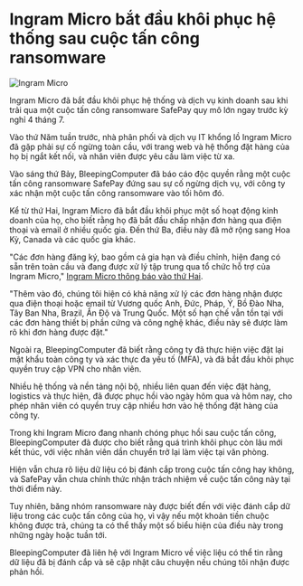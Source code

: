 # Ingram Micro bắt đầu khôi phục hệ thống sau cuộc tấn công ransomware

![Ingram Micro](https://www.bleepstatic.com/content/hl-images/2025/07/04/ingram-micro-hq.jpg)

Ingram Micro đã bắt đầu khôi phục hệ thống và dịch vụ kinh doanh sau khi trải qua một cuộc tấn công ransomware SafePay quy mô lớn ngay trước kỳ nghỉ 4 tháng 7.

Vào thứ Năm tuần trước, nhà phân phối và dịch vụ IT khổng lồ Ingram Micro đã gặp phải sự cố ngừng toàn cầu, với trang web và hệ thống đặt hàng của họ bị ngắt kết nối, và nhân viên được yêu cầu làm việc từ xa.

Vào sáng thứ Bảy, BleepingComputer đã báo cáo độc quyền rằng một cuộc tấn công ransomware SafePay đứng sau sự cố ngừng dịch vụ, với công ty xác nhận một cuộc tấn công ransomware vào tối hôm đó.

Kể từ thứ Hai, Ingram Micro đã bắt đầu khôi phục một số hoạt động kinh doanh của họ, cho biết rằng họ đã bắt đầu chấp nhận đơn hàng qua điện thoại và email ở nhiều quốc gia. Đến thứ Ba, điều này đã mở rộng sang Hoa Kỳ, Canada và các quốc gia khác.

"Các đơn hàng đăng ký, bao gồm cả gia hạn và điều chỉnh, hiện đang có sẵn trên toàn cầu và đang được xử lý tập trung qua tổ chức hỗ trợ của Ingram Micro," [Ingram Micro thông báo vào thứ Hai](https://www.ingrammicro.com/en-us/information).

"Thêm vào đó, chúng tôi hiện có khả năng xử lý các đơn hàng nhận được qua điện thoại hoặc email từ Vương quốc Anh, Đức, Pháp, Ý, Bồ Đào Nha, Tây Ban Nha, Brazil, Ấn Độ và Trung Quốc. Một số hạn chế vẫn tồn tại với các đơn hàng thiết bị phần cứng và công nghệ khác, điều này sẽ được làm rõ khi đơn hàng được đặt."

Ngoài ra, BleepingComputer đã biết rằng công ty đã thực hiện việc đặt lại mật khẩu toàn công ty và xác thực đa yếu tố (MFA), và đã bắt đầu khôi phục quyền truy cập VPN cho nhân viên.

Nhiều hệ thống và nền tảng nội bộ, nhiều liên quan đến việc đặt hàng, logistics và thực hiện, đã được phục hồi vào ngày hôm qua và hôm nay, cho phép nhân viên có quyền truy cập nhiều hơn vào hệ thống đặt hàng của công ty.

Trong khi Ingram Micro đang nhanh chóng phục hồi sau cuộc tấn công, BleepingComputer đã được cho biết rằng quá trình khôi phục còn lâu mới kết thúc, với việc nhân viên dần chuyển trở lại làm việc tại văn phòng.

Hiện vẫn chưa rõ liệu dữ liệu có bị đánh cắp trong cuộc tấn công hay không, và SafePay vẫn chưa chính thức nhận trách nhiệm về cuộc tấn công này tại thời điểm này.

Tuy nhiên, băng nhóm ransomware này được biết đến với việc đánh cắp dữ liệu trong các cuộc tấn công của họ, vì vậy nếu một khoản tiền chuộc không được trả, chúng ta có thể thấy một số biểu hiện của điều này trong những ngày hoặc tuần tới.

BleepingComputer đã liên hệ với Ingram Micro về việc liệu có thể tin rằng dữ liệu đã bị đánh cắp và sẽ cập nhật câu chuyện nếu chúng tôi nhận được phản hồi.